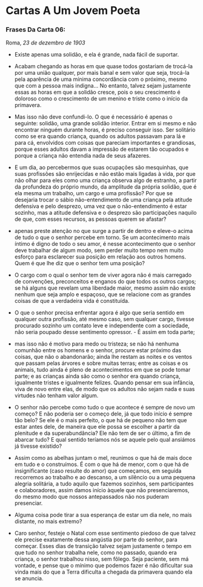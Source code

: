 # Cartas A Um Jovem Poeta

### Frases Da Carta 06:

Roma,
_23 de dezembro de 1903_

* Existe apenas uma solidão, e ela é grande, nada fácil de suportar. 

* Acabam chegando as horas em que quase todos gostariam 
de trocá-la por uma união qualquer, por mais banal e sem
valor que seja, trocá-la pela aparência de uma mínima concordância com o
próximo, mesmo que com a pessoa mais indigna... No entanto, talvez sejam
justamente essas as horas em que a solidão cresce, pois o seu crescimento
é doloroso como o crescimento de um menino e triste como o início da primavera.

* Mas isso não deve confundi-lo. O que é necessário é apenas o
seguinte: solidão, uma grande solidão interior. Entrar em si mesmo e não
encontrar ninguém durante horas, é preciso conseguir isso. Ser solitário como
se era quando criança, quando os adultos passavam para lá e para cá,
envolvidos com coisas que pareciam importantes e grandiosas, porque esses
adultos davam a impressão de estarem tão ocupados e porque a criança não
entendia nada de seus afazeres.

* E um dia, ao percebermos que suas ocupações são mesquinhas, que
suas profissões são enrijecidas e não estão mais ligadas à vida, por que não
olhar para eles como uma criança observa algo de estranho, a partir da
profundeza do próprio mundo, da amplitude da própria solidão, que é ela
mesma um trabalho, um cargo e uma profissão? Por que se desejaria trocar o
sábio não-entendimento de uma criança pela atitude defensiva e pelo
desprezo, uma vez que o não-entendimento é estar sozinho, mas a atitude defensiva e o desprezo são participações naquilo de que, com esses recursos,
as pessoas querem se afastar?

* apenas preste atenção no que surge a partir de dentro e eleve-o acima de tudo o que o
senhor percebe em torno. Se um acontecimento mais íntimo é digno de todo o
seu amor, é nesse acontecimento que o senhor deve trabalhar de algum modo,
sem perder muito tempo nem muito esforço para esclarecer sua posição em
relação aos outros homens. Quem é que lhe diz que o senhor tem uma posição?

* O cargo com o qual o senhor tem de
viver agora não é mais carregado de convenções, preconceitos e enganos do
que todos os outros cargos; se há alguns que revelam uma liberdade maior,
mesmo assim não existe nenhum que seja amplo e espaçoso, que se relacione
com as grandes coisas de que a verdadeira vida é constituída.

* O que o senhor precisa enfrentar agora é algo que seria sentido em qualquer
outra profissão, até mesmo caso, sem qualquer cargo, tivesse procurado
sozinho um contato leve e independente com a sociedade, não seria poupado
desse sentimento opressor. - É assim em toda parte;

* mas isso não é motivo para medo ou tristeza; 
se não há nenhuma comunhão entre os homens e o
senhor, procure estar próximo das coisas, que não o abandonarão; ainda lhe
restam as noites e os ventos que passam pelas árvores e sobre muitas terras;
entre as coisas e os animais, tudo ainda é pleno de acontecimentos em que se
pode tomar parte; e as crianças ainda são como o senhor era quando criança,
igualmente tristes e igualmente felizes. Quando pensar em sua infância, viva de
novo entre elas, de modo que os adultos não sejam nada e suas virtudes não tenham valor algum.

* O senhor não percebe como tudo o que acontece é sempre de novo um começo? E não poderia ser o
começo dele, já que todo início é sempre tão belo? Se ele é o mais perfeito, o
que há de pequeno não tem que estar antes dele, de maneira que ele possa se
escolher a partir da plenitude e da superabundância? Ele não tem de ser o
último, a fim de abarcar tudo? E qual sentido teríamos nós se aquele pelo qual
ansiámos já tivesse existido?

* Assim como as abelhas juntam o mel, reunimos o que há de mais doce
em tudo e o construímos. É com o que há de menor, com o que há de
insignificante (caso resulte do amor) que começamos, em seguida recorremos
ao trabalho e ao descanso, a um silêncio ou a uma pequena alegria solitária, a
tudo aquilo que fazemos sozinhos, sem participantes e colaboradores, assim
damos início àquele que não presenciaremos, do mesmo modo que nossos
antepassados não nos puderam presenciar.

* Alguma coisa pode tirar a sua esperança de estar um dia nele, no mais
distante, no mais extremo?

* Caro senhor, festeje o Natal com esse sentimento piedoso de
que talvez ele precise exatamente dessa angústia por parte do senhor, para
começar. Esses dias de transição talvez sejam justamente o tempo em que
tudo no senhor trabalha nele, como no passado, quando era criança, o senhor
trabalhou nisso, sem fôlego. Seja paciente, sem má vontade, e pense que o
mínimo que podemos fazer é não dificultar sua vinda mais do que a Terra
dificulta a chegada da primavera quando ela se anuncia.
